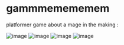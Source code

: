 # gammmemememem

platformer game about a mage in the making :

![image](https://github.com/user-attachments/assets/cf8b8223-d2a0-4ae4-aeac-42facc5e0e36)
![image](https://github.com/user-attachments/assets/0ccc3f83-d5f3-4c87-8999-b75c5c6a0def)
![image](https://github.com/user-attachments/assets/b91c4062-3cee-49c1-98d2-1e373cf3864b)
![image](https://github.com/user-attachments/assets/02dc419d-3002-4c92-afff-688904f831dd)



